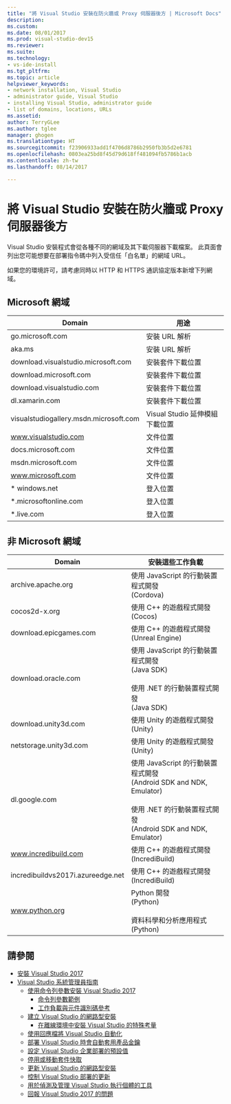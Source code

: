 ```yaml
---
title: "將 Visual Studio 安裝在防火牆或 Proxy 伺服器後方 | Microsoft Docs"
description: 
ms.custom: 
ms.date: 08/01/2017
ms.prod: visual-studio-dev15
ms.reviewer: 
ms.suite: 
ms.technology:
- vs-ide-install
ms.tgt_pltfrm: 
ms.topic: article
helpviewer_keywords:
- network installation, Visual Studio
- administrator guide, Visual Studio
- installing Visual Studio, administrator guide
- list of domains, locations, URLs
ms.assetid: 
author: TerryGLee
ms.author: tglee
manager: ghogen
ms.translationtype: HT
ms.sourcegitcommit: f23906933add1f4706d8786b2950fb3b5d2e6781
ms.openlocfilehash: 0803ea25bd8f45d79d618ff481094fb5786b1acb
ms.contentlocale: zh-tw
ms.lasthandoff: 08/14/2017

---
```

# <a name="install-visual-studio-behind-a-firewall-or-proxy-server"></a>將 Visual Studio 安裝在防火牆或 Proxy 伺服器後方

Visual Studio 安裝程式會從各種不同的網域及其下載伺服器下載檔案。 此頁面會列出您可能想要在部署指令碼中列入受信任「白名單」的網域 URL。

如果您的環境許可，請考慮同時以 HTTP 和 HTTPS 通訊協定版本新增下列網域。

## <a name="microsoft-domains"></a>Microsoft 網域
| Domain | 用途 |
| ------ | ------- |
| go.microsoft.com | 安裝 URL 解析 |
| aka.ms | 安裝 URL 解析 |
| download.visualstudio.microsoft.com | 安裝套件下載位置 |
| download.microsoft.com | 安裝套件下載位置 |
| download.visualstudio.com | 安裝套件下載位置 |
| dl.xamarin.com | 安裝套件下載位置 |
| visualstudiogallery.msdn.microsoft.com | Visual Studio 延伸模組下載位置 |
| www.visualstudio.com | 文件位置 |
| docs.microsoft.com | 文件位置 |
| msdn.microsoft.com | 文件位置 |
| www.microsoft.com | 文件位置 |
| * windows.net | 登入位置 |
| *.microsoftonline.com | 登入位置 |
| *.live.com | 登入位置 |


## <a name="non-microsoft-domains"></a>非 Microsoft 網域
| Domain | 安裝這些工作負載 |
| ------ | ------- |
| archive.apache.org |  使用 JavaScript 的行動裝置程式開發 <br />(Cordova) |
| cocos2d-x.org | 使用 C++ 的遊戲程式開發 <br />(Cocos) |
| download.epicgames.com | 使用 C++ 的遊戲程式開發 <br />(Unreal Engine) |
| download.oracle.com | 使用 JavaScript 的行動裝置程式開發 <br />(Java SDK) <br /><br />使用 .NET 的行動裝置程式開發 <br />(Java SDK) |
| download.unity3d.com | 使用 Unity 的遊戲程式開發 <br />(Unity) |
| netstorage.unity3d.com | 使用 Unity 的遊戲程式開發 <br /> (Unity) |
| dl.google.com | 使用 JavaScript 的行動裝置程式開發 <br />(Android SDK and NDK, Emulator) <br /><br />使用 .NET 的行動裝置程式開發 <br />(Android SDK and NDK, Emulator) |
| www.incredibuild.com | 使用 C++ 的遊戲程式開發 <br />(IncrediBuild) |
| incredibuildvs2017i.azureedge.net | 使用 C++ 的遊戲程式開發 <br />(IncrediBuild) |
| www.python.org | Python 開發 <br />(Python) <br /><br />資料科學和分析應用程式 <br />(Python) |

## <a name="see-also"></a>請參閱
* [安裝 Visual Studio 2017](install-visual-studio.md)
* [Visual Studio 系統管理員指南](visual-studio-administrator-guide.md)
  * [使用命令列參數安裝 Visual Studio 2017](use-command-line-parameters-to-install-visual-studio.md)
    * [命令列參數範例](command-line-parameter-examples.md)
    * [工作負載與元件識別碼參考](workload-and-component-ids.md)
  * [建立 Visual Studio 的網路型安裝](create-a-network-installation-of-visual-studio.md)
    * [在離線環境中安裝 Visual Studio 的特殊考量](install-visual-studio-in-offline-environment.md)
  * [使用回應檔將 Visual Studio 自動化](automated-installation-with-response-file.md)
  * [部署 Visual Studio 時會自動套用產品金鑰](automatically-apply-product-keys-when-deploying-visual-studio.md)
  * [設定 Visual Studio 企業部署的預設值](set-defaults-for-enterprise-deployments.md)
  * [停用或移動套件快取](disable-or-move-the-package-cache.md)
  * [更新 Visual Studio 的網路型安裝](update-a-network-installation-of-visual-studio.md)
  * [控制 Visual Studio 部署的更新](controlling-updates-to-visual-studio-deployments.md)
  * [用於偵測及管理 Visual Studio 執行個體的工具](tools-for-managing-visual-studio-instances.md)
  * [回報 Visual Studio 2017 的問題](../ide/how-to-report-a-problem-with-visual-studio-2017.md)

